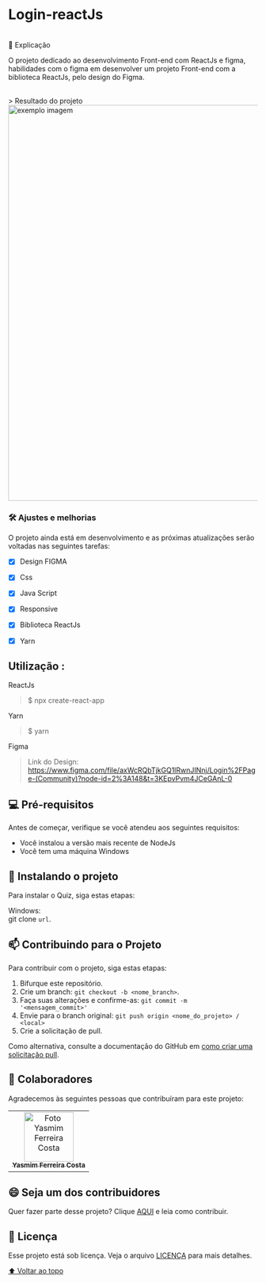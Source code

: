 #   Login-reactJs

<br>📄 Explicação

O projeto dedicado ao desenvolvimento Front-end com ReactJs e figma, 
habilidades com o figma em desenvolver um projeto Front-end com a biblioteca ReactJs, pelo design do Figma.


<br>
> Resultado do projeto 
<img src="https://user-images.githubusercontent.com/97356148/203361014-7cb94a55-62cb-4f64-a0f0-13de95806184.png" width="800px";
     alt="exemplo imagem">



### 🛠 Ajustes e melhorias

O projeto ainda está em desenvolvimento e as próximas atualizações serão voltadas nas seguintes tarefas:

- [x] Design FIGMA
- [x] Css
- [x] Java Script
- [x] Responsive
- [x] Biblioteca ReactJs
- [x] Yarn 


## Utilização : <br/>

ReactJs
> $ npx create-react-app

   Yarn 
> $ yarn 

 Figma
 > Link do Design: https://www.figma.com/file/axWcRQbTjkGQ1lRwnJINnj/Login%2FPage-(Community)?node-id=2%3A148&t=3KEpvPvm4JCeGAnL-0


## 💻 Pré-requisitos

Antes de começar, verifique se você atendeu aos seguintes requisitos:
<!---Estes são apenas requisitos de exemplo. Adicionar, duplicar ou remover conforme necessário--->
* Você instalou a versão mais recente de  NodeJs
* Você tem uma máquina Windows 

## 🚀 Instalando o projeto 

Para instalar o Quiz, siga estas etapas:

Windows: <br>
git clone `url`.

## 📫 Contribuindo para o Projeto 
<!---Se o seu README for longo ou se você tiver algum processo ou etapas específicas que deseja que os contribuidores sigam, considere a criação de um arquivo CONTRIBUTING.md separado--->
Para contribuir com o projeto, siga estas etapas:

1. Bifurque este repositório.
2. Crie um branch: `git checkout -b <nome_branch>`.
3. Faça suas alterações e confirme-as: `git commit -m '<mensagem_commit>'`
4. Envie para o branch original: `git push origin <nome_do_projeto> / <local>`
5. Crie a solicitação de pull.

Como alternativa, consulte a documentação do GitHub em [como criar uma solicitação pull](https://help.github.com/en/github/collaborating-with-issues-and-pull-requests/creating-a-pull-request).

## 🤝 Colaboradores

Agradecemos às seguintes pessoas que contribuíram para este projeto:

<table>
  <tr>
    <td align="center">
      <a href="#">
        <img src="https://user-images.githubusercontent.com/97356148/200590856-942d44a8-f136-4320-a381-699ecbc0d6ec.JPG" width="100px;" alt="Foto Yasmim Ferreira Costa"/><br>
        <sub>
          <b>Yasmim Ferreira Costa</b>
        </sub>
      </a>
    </td>
  </tr>
</table>


## 😄 Seja um dos contribuidores<br>

Quer fazer parte desse projeto? Clique [AQUI](CONTRIBUTING.md) e leia como contribuir.

## 📝 Licença

Esse projeto está sob licença. Veja o arquivo [LICENÇA](LICENSE.md) para mais detalhes.

[⬆ Voltar ao topo](#Login-reactJs)<br>

 





